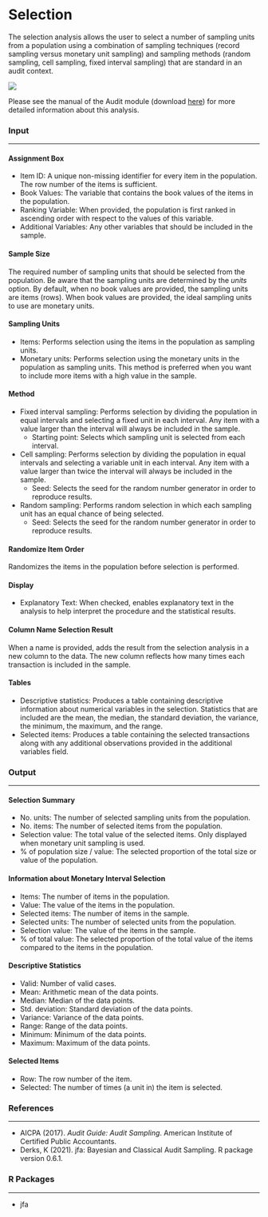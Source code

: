 Selection
===

The selection analysis allows the user to select a number of sampling units from a population using a combination of sampling techniques (record sampling versus monetary unit sampling) and sampling methods (random sampling, cell sampling, fixed interval sampling) that are standard in an audit context.

<img src="%HELP_FOLDER%/img/workflowSelection.png" />

Please see the manual of the Audit module (download [here](https://github.com/jasp-stats/jaspAudit/raw/master/man/manual.pdf)) for more detailed information about this analysis.

### Input
---

#### Assignment Box
- Item ID: A unique non-missing identifier for every item in the population. The row number of the items is sufficient.
- Book Values: The variable that contains the book values of the items in the population.
- Ranking Variable: When provided, the population is first ranked in ascending order with respect to the values of this variable.
- Additional Variables: Any other variables that should be included in the sample.

#### Sample Size
The required number of sampling units that should be selected from the population. Be aware that the sampling units are determined by the *units* option. By default, when no book values are provided, the sampling units are items (rows). When book values are provided, the ideal sampling units to use are monetary units.

#### Sampling Units
- Items: Performs selection using the items in the population as sampling units.
- Monetary units: Performs selection using the monetary units in the population as sampling units. This method is preferred when you want to include more items with a high value in the sample.

#### Method
- Fixed interval sampling: Performs selection by dividing the population in equal intervals and selecting a fixed unit in each interval. Any item with a value larger than the interval will always be included in the sample.
  - Starting point: Selects which sampling unit is selected from each interval.
- Cell sampling: Performs selection by dividing the population in equal intervals and selecting a variable unit in each interval. Any item with a value larger than twice the interval will always be included in the sample.
  - Seed: Selects the seed for the random number generator in order to reproduce results.
- Random sampling: Performs random selection in which each sampling unit has an equal chance of being selected.
  - Seed: Selects the seed for the random number generator in order to reproduce results.

#### Randomize Item Order
Randomizes the items in the population before selection is performed.

#### Display
- Explanatory Text: When checked, enables explanatory text in the analysis to help interpret the procedure and the statistical results.

#### Column Name Selection Result
When a name is provided, adds the result from the selection analysis in a new column to the data. The new column reflects how many times each transaction is included in the sample.

#### Tables
- Descriptive statistics: Produces a table containing descriptive information about numerical variables in the selection. Statistics that are included are the mean, the median, the standard deviation, the variance, the minimum, the maximum, and the range.
- Selected items: Produces a table containing the selected transactions along with any additional observations provided in the additional variables field.

### Output
---

#### Selection Summary
- No. units: The number of selected sampling units from the population.
- No. items: The number of selected items from the population.
- Selection value: The total value of the selected items. Only displayed when monetary unit sampling is used.
- % of population size / value: The selected proportion of the total size or value of the population.

#### Information about Monetary Interval Selection
- Items: The number of items in the population.
- Value: The value of the items in the population.
- Selected items: The number of items in the sample.
- Selected units: The number of selected units from the population.
- Selection value: The value of the items in the sample.
- % of total value: The selected proportion of the total value of the items compared to the items in the population.

#### Descriptive Statistics
- Valid: Number of valid cases.
- Mean: Arithmetic mean of the data points.
- Median: Median of the data points.
- Std. deviation: Standard deviation of the data points.
- Variance: Variance of the data points.
- Range: Range of the data points.
- Minimum: Minimum of the data points.
- Maximum: Maximum of the data points.

#### Selected Items
- Row: The row number of the item.
- Selected: The number of times (a unit in) the item is selected.

### References
---
- AICPA (2017). <i>Audit Guide: Audit Sampling</i>. American Institute of Certified Public Accountants.
- Derks, K (2021). jfa: Bayesian and Classical Audit Sampling. R package version 0.6.1.

### R Packages
---
- jfa
